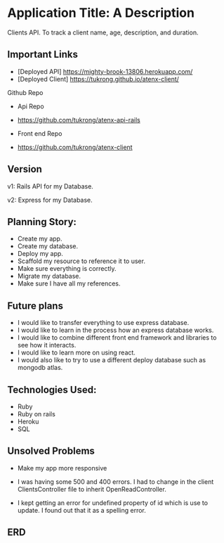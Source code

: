 # Application Title: A Description
Clients API. To track a client name, age, description, and duration.

## Important Links

- [Deployed API] https://mighty-brook-13806.herokuapp.com/
- [Deployed Client] https://tukrong.github.io/atenx-client/

Github Repo

- Api Repo
- https://github.com/tukrong/atenx-api-rails

- Front end Repo
- https://github.com/tukrong/atenx-client

## Version
v1: Rails API for my Database.

v2: Express for my Database.

## Planning Story:

- Create my app.
- Create my database.
- Deploy my app.
- Scaffold my resource to reference it to user.
- Make sure everything is correctly.
- Migrate my database.
- Make sure I have all my references.


## Future plans
- I would like to transfer everything to use express database.
- I would like to learn in the process how an express database works.
- I would like to combine different front end framework and libraries to see
how it interacts.
- I would like to learn more on using react.
- I would also like to try to use a different deploy database such as mongodb atlas. 

## Technologies Used:

- Ruby
- Ruby on rails
- Heroku
- SQL

## Unsolved Problems
- Make my app more responsive

- I was having some 500 and 400 errors. I had to change in the client ClientsController
file to inherit OpenReadController.

- I kept getting an error for undefined property of id which is use to update.
I found out that it as a spelling error.


## ERD

